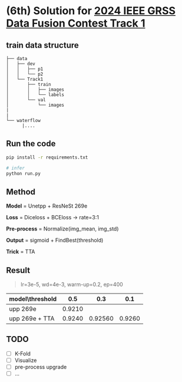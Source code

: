 # (6th) Solution for [2024 IEEE GRSS Data Fusion Contest Track 1](https://codalab.lisn.upsaclay.fr/competitions/16702#learn_the_details) 

## train data structure
```log
├── data
│   ├── dev
│   │   ├── p1
│   │   └── p2
│   └── Track1
│       ├── train
│       │   ├── images
│       │   └── labels
│       └── val
│           └── images
|
|
└── waterflow
      |....
```

## Run the code

```bash
pip install -r requirements.txt

# infer
python run.py
```

## Method

**Model** = Unetpp + ResNeSt 269e

**Loss** = Diceloss + BCEloss -> rate=3:1

**Pre-process** = Normalize(img_mean, img_std)

**Output** = sigmoid + FindBest(threshold)

**Trick** = TTA

## Result

> lr=3e-5, wd=4e-3, warm-up=0.2, ep=400

| model\threshold | 0.5    | 0.3     | 0.1    | 
|-----------------|--------|---------|--------|
| upp 269e        | 0.9210 |         |        |
| upp 269e + TTA  | 0.9240 | 0.92560 | 0.9260 |

## TODO
- [ ] K-Fold
- [ ] Visualize
- [ ] pre-process upgrade
- [ ] ...